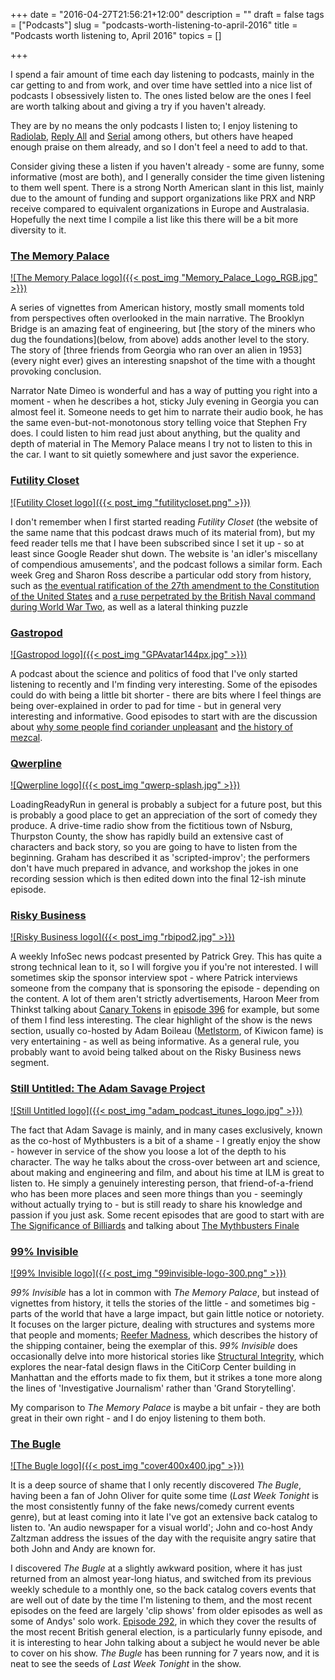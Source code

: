 +++
date = "2016-04-27T21:56:21+12:00"
description = ""
draft = false
tags = ["Podcasts"]
slug = "podcasts-worth-listening-to-april-2016"
title = "Podcasts worth listening to, April 2016"
topics = []

+++

I spend a fair amount of time each day listening to podcasts, mainly in the car getting to and from work, and over time have settled into a nice list of podcasts I obsessively listen to. The ones listed below are the ones I feel are worth talking about and giving a try if you haven't already.

<!--more-->

They are by no means the only podcasts I listen to; I enjoy listening to [Radiolab](http://www.radiolab.org/series/podcasts/), [Reply All](https://gimletmedia.com/show/reply-all/) and [Serial](https://serialpodcast.org/) among others, but others have heaped enough praise on them already, and so I don't feel a need to add to that.

Consider giving these a listen if you haven't already - some are funny, some informative (most are both), and I generally consider the time given listening to them well spent. There is a strong North American slant in this list, mainly due to the amount of funding and support organizations like PRX and NRP receive compared to equivalent organizations in Europe and Australasia. Hopefully the next time I compile a list like this there will be a bit more diversity to it.

### [The Memory Palace](http://thememorypalace.us/)

[![The Memory Palace logo]({{< post_img "Memory_Palace_Logo_RGB.jpg" >}})](http://thememorypalace.us/)

A series of vignettes from American history, mostly small moments told from perspectives often overlooked in the main narrative. The Brooklyn Bridge is an amazing feat of engineering, but [the story of the miners who dug the foundations](below, from above) adds another level to the story. The story of [three friends from Georgia who ran over an alien in 1953](every night ever) gives an interesting snapshot of the time with a thought provoking conclusion.

Narrator Nate Dimeo is wonderful and has a way of putting you right into a moment - when he describes a hot, sticky July evening in Georgia you can almost feel it. Someone needs to get him to narrate their audio book, he has the same even-but-not-monotonous story telling voice that Stephen Fry does. I could listen to him read just about anything, but the quality and depth of material in The Memory Palace means I try not to listen to this in the car. I want to sit quietly somewhere and just savor the experience.

### [Futility Closet](http://www.futilitycloset.com/category/podcast/)

[![Futility Closet logo]({{< post_img "futilitycloset.png" >}})](http://www.futilitycloset.com/category/podcast/)

I don't remember when I first started reading _Futility Closet_ (the website of the same name that this podcast draws much of its material from), but my feed reader tells me that I have been subscribed since I set it up - so at least since Google Reader shut down. The website is 'an idler's miscellany of compendious amusements', and the podcast follows a similar form. Each week Greg and Sharon Ross describe a particular odd story from history, such as [the eventual ratification of the 27th amendment to the Constitution of the United States](http://www.futilitycloset.com/2016/02/01/podcast-episode-92-the-forgotten-amendment/) and [a ruse perpetrated by the British Naval command during World War Two](http://www.futilitycloset.com/2015/12/07/podcast-episode-84-the-man-who-never-was/), as well as a lateral thinking puzzle

### [Gastropod](http://gastropod.com/)

[![Gastropod logo]({{< post_img "GPAvatar144px.jpg" >}})](http://gastropod.com/)

A podcast about the science and politics of food that I've only started listening to recently and I'm finding very interesting. Some of the episodes could do with being a little bit shorter - there are bits where I feel things are being over-explained in order to pad for time - but in general very interesting and informative. Good episodes to start with are the discussion about [why some people find coriander unpleasant](https://gastropod.com/the-good-the-bad-the-cilantro/) and [the history of mezcal](https://gastropod.com/mezcal-everything-but-the-worm/).

### [Qwerpline](http://loadingreadyrun.com/lrrcasts/archive/qwerp)

[![Qwerpline logo]({{< post_img "qwerp-splash.jpg" >}})](http://loadingreadyrun.com/lrrcasts/archive/qwerp)

LoadingReadyRun in general is probably a subject for a future post, but this is probably a good place to get an appreciation of the sort of comedy they produce. A drive-time radio show from the fictitious town of Nsburg, Thurpston County, the show has rapidly build an extensive cast of characters and back story, so you are going to have to listen from the beginning. Graham has described it as 'scripted-improv'; the performers don't have much prepared in advance, and workshop the jokes in one recording session which is then edited down into the final 12-ish minute episode.

### [Risky Business](http://risky.biz/)

[![Risky Business logo]({{< post_img "rbipod2.jpg" >}})](http://risky.biz/)

A weekly InfoSec news podcast presented by Patrick Grey. This has quite a strong technical lean to it, so I will forgive you if you're not interested. I will sometimes skip the sponsor interview spot - where Patrick interviews someone from the company that is sponsoring the episode - depending on the content. A lot of them aren't strictly advertisements, Haroon Meer from Thinkst talking about [Canary Tokens](http://canarytokens.org/) in [episode 396](http://risky.biz/RB396) for example, but some of them I find less interesting. The clear highlight of the show is the news section, usually co-hosted by Adam Boileau ([Metlstorm](https://twitter.com/metlstorm), of Kiwicon fame) is very entertaining - as well as being informative. As a general rule, you probably want to avoid being talked about on the Risky Business news segment.

### [Still Untitled: The Adam Savage Project](http://www.tested.com/still-untitled-the-adam-savage-project/)

[![Still Untitled logo]({{< post_img "adam_podcast_itunes_logo.jpg" >}})](http://www.tested.com/still-untitled-the-adam-savage-project/)

The fact that Adam Savage is mainly, and in many cases exclusively, known as the co-host of Mythbusters is a bit of a shame - I greatly enjoy the show - however in service of the show you loose a lot of the depth to his character. The way he talks about the cross-over between art and science, about making and engineering and film, and about his time at ILM is great to listen to. He simply a genuinely interesting person, that friend-of-a-friend who has been more places and seen more things than you - seemingly without actually trying to - but is still ready to share his knowledge and passion if you just ask. Some recent episodes that are good to start with are [The Significance of Billiards](http://www.tested.com/art/makers/560983-significance-billiards-still-untitled-adam-savage-project-11916/) and talking about [The Mythbusters Finale](http://www.tested.com/art/makers/565277-mythbusters-finale-still-untitled-adam-savage-project-30816/)

### [99% Invisible](http://99percentinvisible.org/)

[![99% Invisible logo]({{< post_img "99invisible-logo-300.png" >}})](http://99percentinvisible.org/)

_99% Invisible_ has a lot in common with _The Memory Palace_, but instead of vignettes from history, it tells the stories of the little - and sometimes big - parts of the world that have a large impact, but gain little notice or notoriety. It focuses on the larger picture, dealing with structures and systems more that people and moments; [Reefer Madness](http://99percentinvisible.org/episode/reefer-madness/), which describes the history of the shipping container, being the exemplar of this. _99% Invisible_ does occasionally delve into more historical stories like [Structural Integrity](http://99percentinvisible.org/episode/structural-integrity-2/), which explores the near-fatal design flaws in the CitiCorp Center building in Manhattan and the efforts made to fix them, but it strikes a tone more along the lines of 'Investigative Journalism' rather than 'Grand Storytelling'.

My comparison to _The Memory Palace_ is maybe a bit unfair - they are both great in their own right - and I do enjoy listening to them both.

### [The Bugle](http://thebuglepodcast.com/)

[![The Bugle logo]({{< post_img "cover400x400.jpg" >}})](http://thebuglepodcast.com/)

It is a deep source of shame that I only recently discovered _The Bugle_, having been a fan of John Oliver for quite some time (_Last Week Tonight_ is the most consistently funny of the fake news/comedy current events genre), but at least coming into it late I've got an extensive back catalog to listen to. 'An audio newspaper for a visual world'; John and co-host Andy Zaltzman address the issues of the day with the requisite angry satire that both John and Andy are known for.

I discovered _The Bugle_ at a slightly awkward position, where it has just returned from an almost year-long hiatus, and switched from its previous weekly schedule to a monthly one, so the back catalog covers events that are well out of date by the time I'm listening to them, and the most recent episodes on the feed are largely 'clip shows' from older episodes as well as some of Andys' solo work. [Episode 292](https://soundcloud.com/the-bugle/bugle-292-a-career-defining-election), in which they cover the results of the most recent British general election, is a particularly funny episode, and it is interesting to hear John talking about a subject he would never be able to cover on his show. _The Bugle_ has been running for 7 years now, and it is neat to see the seeds of _Last Week Tonight_ in the show.

<link rel="stylesheet" href="/css/podcasts-worth-listening-to.css" />
